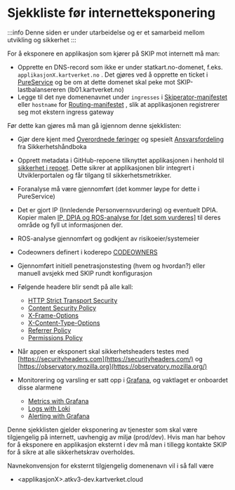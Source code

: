 # Sjekkliste før internetteksponering

:::info
Denne siden er under utarbeidelse og er et samarbeid mellom utvikling og sikkerhet
:::

For å eksponere en applikasjon som kjører på SKIP mot internett må man:

- Opprette en DNS-record som ikke er under statkart.no-domenet, f.eks. `applikasjonX.kartverket.no` . Det gjøres ved å opprette en ticket i [PureService](https://kartverket.pureservice.com/) og be om at dette domenet skal peke mot SKIP-lastbalansereren (lb01.kartverket.no)
- Legge til det nye domenenavnet under `ingresses` i [Skiperator-manifestet](https://github.com/kartverket/skiperator?tab=readme-ov-file#application-reference) eller `hostname` for [Routing-manifestet](https://github.com/kartverket/skiperator?tab=readme-ov-file#routing-reference) , slik at applikasjonen registrerer seg mot ekstern ingress gateway

Før dette kan gjøres må man gå igjennom denne sjekklisten:

- Gjør dere kjent med [Overordnede føringer](https://kartverket.atlassian.net/wiki/spaces/SIK/pages/599130113/Overordnede+f+ringer) og spesielt [Ansvarsfordeling](https://kartverket.atlassian.net/wiki/spaces/SIK/pages/770113537/Ansvarsfordeling) fra Sikkerhetshåndboka
- Opprett metadata i GitHub-repoene tilknyttet applikasjonen i henhold til [sikkerhet i repoet](https://kartverket.atlassian.net/wiki/spaces/SIK/pages/732397586/Sikkerhet+i+repoet). Dette sikrer at applikasjonen blir integrert i Utviklerportalen og får tilgang til sikkerhetsmetrikker.
- Foranalyse må være gjennomført (det kommer løype for dette i PureService)
- Det er gjort IP (Innledende Personvernsvurdering) og eventuelt DPIA. Kopier malen [IP, DPIA og ROS-analyse for [det som vurderes]](https://kartverket.atlassian.net/wiki/spaces/PER/pages/436338719/IP+DPIA+og+ROS-analyse+for+det+som+vurderes+.+IKKE+SKRIV+INN+I+MALEN+men+kopier+sidene.) til deres område og fyll ut informasjonen der.
- ROS-analyse gjennomført og godkjent av risikoeier/systemeier
- Codeowners definert i koderepo [CODEOWNERS](https://kartverket.atlassian.net/wiki/spaces/SIK/pages/561348667/CODEOWNERS)
- Gjennomført initiell penetrasjonstesting (hvem og hvordan?) eller manuell avsjekk med SKIP rundt konfigurasjon

- Følgende headere blir sendt på alle kall:
  - [HTTP Strict Transport Security](https://scotthelme.co.uk/hsts-the-missing-link-in-tls/)
  - [Content Security Policy](https://scotthelme.co.uk/content-security-policy-an-introduction/)
  - [X-Frame-Options](https://scotthelme.co.uk/hardening-your-http-response-headers/#x-frame-options)
  - [X-Content-Type-Options](https://scotthelme.co.uk/hardening-your-http-response-headers/#x-content-type-options)
  - [Referrer Policy](https://scotthelme.co.uk/a-new-security-header-referrer-policy/)
  - [Permissions Policy](https://scotthelme.co.uk/goodbye-feature-policy-and-hello-permissions-policy/)
- Når appen er eksponert skal sikkerhetsheaders testes med [https://securityheaders.com](https://securityheaders.com/) og [https://observatory.mozilla.org](https://observatory.mozilla.org/)
- Monitorering og varsling er satt opp i [Grafana](https://monitoring.kartverket.cloud), og vaktlaget er onboardet disse alarmene
  - [Metrics with Grafana](../07-observability/01-metrics-with-Grafana.md)
  - [Logs with Loki](../07-observability/05-logs-with-Loki.md)
  - [Alerting with Grafana](../07-observability/04-alerting-with-grafana.md)

Denne sjekklisten gjelder eksponering av tjenester som skal være tilgjengelig på internett, uavhengig av miljø (prod/dev). Hvis man har behov for å eksponere en applikasjon eksternt i dev må man i tillegg kontakte SKIP for å sikre at alle sikkerhetskrav overholdes.

Navnekonvensjon for eksternt tilgjengelig domenenavn vil i så fall være

- \<applikasjonX\>.atkv3-dev.kartverket.cloud
